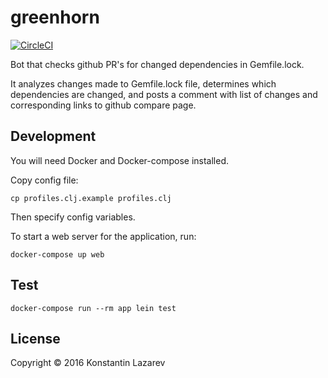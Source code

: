 # greenhorn

[![CircleCI](https://circleci.com/gh/Le6ow5k1/greenhorn.svg?style=svg)](https://circleci.com/gh/Le6ow5k1/greenhorn)

Bot that checks github PR's for changed dependencies in Gemfile.lock.

It analyzes changes made to Gemfile.lock file, determines which dependencies are changed, and posts a comment with list of changes and corresponding links to github compare page.

## Development

You will need Docker and Docker-compose installed.

Copy config file:

    cp profiles.clj.example profiles.clj

Then specify config variables.

To start a web server for the application, run:

    docker-compose up web

## Test

    docker-compose run --rm app lein test

## License

Copyright © 2016 Konstantin Lazarev
